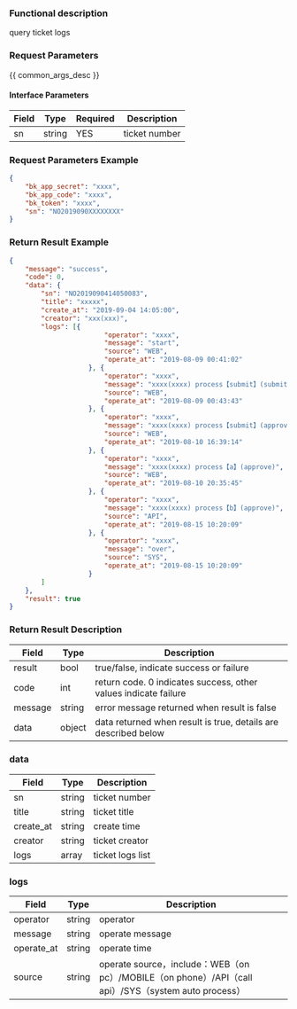 ### Functional description

query ticket logs

### Request Parameters

{{ common_args_desc }}

#### Interface Parameters

| Field        | Type     | Required  | Description                         |
| --------- | ------ | --- | -------------------------- |
| sn        | string | YES   | ticket number                       |

### Request Parameters Example

```json
{  
    "bk_app_secret": "xxxx", 
    "bk_app_code": "xxxx", 
    "bk_token": "xxxx", 
    "sn": "NO2019090XXXXXXXX"
}  
```

### Return Result Example

```json
{
    "message": "success",
    "code": 0,
    "data": {
        "sn": "NO2019090414050083",
        "title": "xxxxx",
        "create_at": "2019-09-04 14:05:00",
        "creator": "xxx(xxx)",
        "logs": [{
						"operator": "xxxx",
						"message": "start",
						"source": "WEB",
						"operate_at": "2019-08-09 00:41:02"
					}, {
						"operator": "xxxx",
						"message": "xxxx(xxxx) process【submit】(submit)",
						"source": "WEB",
						"operate_at": "2019-08-09 00:43:43"
					}, {
						"operator": "xxxx",
						"message": "xxxx(xxxx) process【submit】(approve)",
						"source": "WEB",
						"operate_at": "2019-08-10 16:39:14"
					}, {
						"operator": "xxxx",
						"message": "xxxx(xxxx) process【a】(approve)",
						"source": "WEB",
						"operate_at": "2019-08-10 20:35:45"
					}, {
						"operator": "xxxx",
						"message": "xxxx(xxxx) process【b】(approve)",
						"source": "API",
						"operate_at": "2019-08-15 10:20:09"
					}, {
						"operator": "xxxx",
						"message": "over",
						"source": "SYS",
						"operate_at": "2019-08-15 10:20:09"
					}
        ]
    },
    "result": true
}
```

### Return Result Description

| Field      | Type        | Description                      |
| ------- | --------- | ----------------------- |
| result  | bool      | true/false, indicate success or failure   |
| code    | int       | return code. 0 indicates success, other values indicate failure       |
| message | string    | error message returned when result is false                    |
| data    | object    | data returned when result is true, details are described below |

### data

| Field                     | Type     | Description       |
| ---------------------- | ------ | -------- |
| sn                     | string | ticket number     |
| title                  | string | ticket title     |
| create_at              | string | create time     |
| creator                | string | ticket creator      |
| logs              | array    | ticket logs list    |

### logs

| Field              | Type         | Description         |
| --------------- | ---------- | ---------- |
| operator              | string        | operator       |
| message        | string     | operate message     |
| operate_at            | string     | operate time       |
| source            | string     | operate source，include：WEB（on pc）/MOBILE（on phone）/API（call api）/SYS（system auto process）       |
